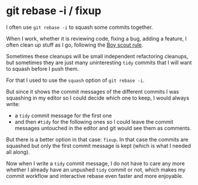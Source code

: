 # git rebase -i / fixup

I often use `git rebase -i` to squash some commits together.

When I work, whether it is reviewing code, fixing a bug, adding a feature,
I often clean up stuff as I go, following the
[Boy scout rule](http://wiki.c2.com/?BoyScoutRule).

Sometimes these cleanups will be small independent refactoring cleanups,
but sometimes they are just many uninteresting `tidy` commits
that I will want to squash before I push them.

For that I used to use the `squash` option of `git rebase -i`.

But since it shows the commit messages of the different commits I was squashing
in my editor so I could decide which one to keep, I would always write:
- a `tidy` commit message for the first one
- and then `#tidy` for the following ones
so I could leave the commit messages untouched in the editor and git would see
them as comments.

But there is a better option in that case: `fixup`.
In that case the commits are squashed but only the first commit message is kept
(which is what I needed all along).

Now when I write a `tidy` commit message,
I do not have to care any more
whether I already have an unpushed `tidy` commit or not,
which makes my commit workflow and interactive rebase
even faster and more enjoyable.
